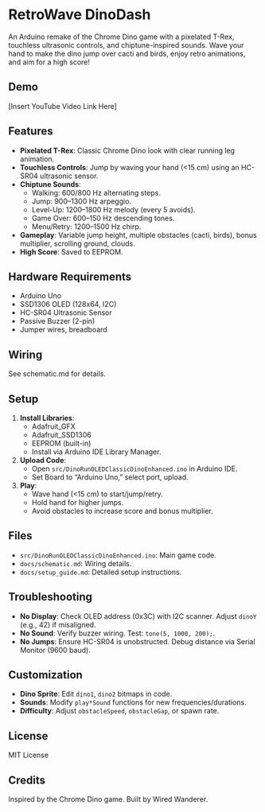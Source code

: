 # RetroWave DinoDash

An Arduino remake of the Chrome Dino game with a pixelated T-Rex, touchless ultrasonic controls, and chiptune-inspired sounds. Wave your hand to make the dino jump over cacti and birds, enjoy retro animations, and aim for a high score!

## Demo

\[Insert YouTube Video Link Here\]

## Features

- **Pixelated T-Rex**: Classic Chrome Dino look with clear running leg animation.
- **Touchless Controls**: Jump by waving your hand (&lt;15 cm) using an HC-SR04 ultrasonic sensor.
- **Chiptune Sounds**:
  - Walking: 600/800 Hz alternating steps.
  - Jump: 900–1300 Hz arpeggio.
  - Level-Up: 1200–1800 Hz melody (every 5 avoids).
  - Game Over: 600–150 Hz descending tones.
  - Menu/Retry: 1200–1500 Hz chirp.
- **Gameplay**: Variable jump height, multiple obstacles (cacti, birds), bonus multiplier, scrolling ground, clouds.
- **High Score**: Saved to EEPROM.

## Hardware Requirements

- Arduino Uno
- SSD1306 OLED (128x64, I2C)
- HC-SR04 Ultrasonic Sensor
- Passive Buzzer (2-pin)
- Jumper wires, breadboard

## Wiring

See schematic.md for details.

## Setup

1. **Install Libraries**:
   - Adafruit_GFX
   - Adafruit_SSD1306
   - EEPROM (built-in)
   - Install via Arduino IDE Library Manager.
2. **Upload Code**:
   - Open `src/DinoRunOLEDClassicDinoEnhanced.ino` in Arduino IDE.
   - Set Board to “Arduino Uno,” select port, upload.
3. **Play**:
   - Wave hand (&lt;15 cm) to start/jump/retry.
   - Hold hand for higher jumps.
   - Avoid obstacles to increase score and bonus multiplier.

## Files

- `src/DinoRunOLEDClassicDinoEnhanced.ino`: Main game code.
- `docs/schematic.md`: Wiring details.
- `docs/setup_guide.md`: Detailed setup instructions.

## Troubleshooting

- **No Display**: Check OLED address (0x3C) with I2C scanner. Adjust `dinoY` (e.g., 42) if misaligned.
- **No Sound**: Verify buzzer wiring. Test: `tone(5, 1000, 200);`.
- **No Jumps**: Ensure HC-SR04 is unobstructed. Debug distance via Serial Monitor (9600 baud).

## Customization

- **Dino Sprite**: Edit `dino1`, `dino2` bitmaps in code.
- **Sounds**: Modify `play*Sound` functions for new frequencies/durations.
- **Difficulty**: Adjust `obstacleSpeed`, `obstacleGap`, or spawn rate.

## License

MIT License

## Credits

Inspired by the Chrome Dino game. Built by Wired Wanderer.